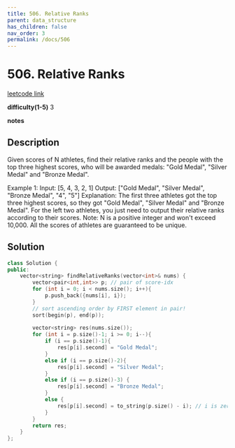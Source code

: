```yaml
---
title: 506. Relative Ranks
parent: data_structure
has_children: false
nav_order: 3
permalink: /docs/506
---
```

# 506. Relative Ranks
[leetcode link](https://leetcode.com/problems/relative-ranks/)

**difficulty(1-5)** 
3

**notes**   


## Description
Given scores of N athletes, find their relative ranks and the people with the top three highest scores, who will be awarded medals: "Gold Medal", "Silver Medal" and "Bronze Medal".

Example 1:
Input: [5, 4, 3, 2, 1]
Output: ["Gold Medal", "Silver Medal", "Bronze Medal", "4", "5"]
Explanation: The first three athletes got the top three highest scores, so they got "Gold Medal", "Silver Medal" and "Bronze Medal". 
For the left two athletes, you just need to output their relative ranks according to their scores.
Note:
N is a positive integer and won't exceed 10,000.
All the scores of athletes are guaranteed to be unique.

## Solution
```c++
class Solution {
public:
    vector<string> findRelativeRanks(vector<int>& nums) {
        vector<pair<int,int>> p; // pair of score-idx
        for (int i = 0; i < nums.size(); i++){
            p.push_back({nums[i], i});
        }
        // sort ascending order by FIRST element in pair!
        sort(begin(p), end(p));
        
        vector<string> res(nums.size());
        for (int i = p.size()-1; i >= 0; i--){
            if (i == p.size()-1){
                res[p[i].second] = "Gold Medal";
            }
            else if (i == p.size()-2){
                res[p[i].second] = "Silver Medal";
            }
            else if (i == p.size()-3) {
                res[p[i].second] = "Bronze Medal";
            }
            else {
                res[p[i].second] = to_string(p.size() - i); // i is zero based, change it to 1 based.
            }
        }
        return res;        
    }
};
```


<!-- 
Default label
{: .label }

Blue label
{: .label .label-blue }

Stable
{: .label .label-green }

New release
{: .label .label-purple }

Coming soon
{: .label .label-yellow }

Deprecated
{: .label .label-red } -->
